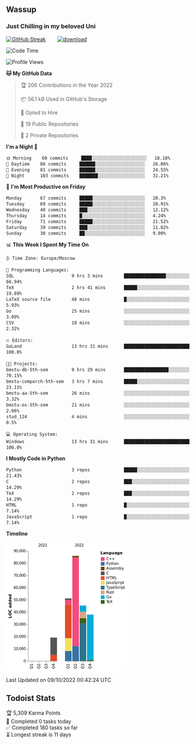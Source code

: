 ## Wassup 
### Just Chilling in my beloved Uni 

<!--
-->

[![GitHub Streak](http://github-readme-streak-stats.herokuapp.com?user=archeoss&theme=shades-of-purple&hide_border=true&date_format=j%20M%5B%20Y%5D)](https://git.io/streak-stats)&nbsp;&nbsp;&nbsp;&nbsp;&nbsp;&nbsp;&nbsp;&nbsp;[![download](https://user-images.githubusercontent.com/68448737/147796309-d8b65b1d-4dde-40d9-b03a-2b42aaa6cd43.jpeg)
](http://bmstu.ru/)

<!--START_SECTION:waka-->
![Code Time](http://img.shields.io/badge/Code%20Time-609%20hrs%209%20mins-blue)

![Profile Views](http://img.shields.io/badge/Profile%20Views-1-blue)

**🐱 My GitHub Data** 

> 🏆 206 Contributions in the Year 2022
 > 
> 📦 56.1 kB Used in GitHub's Storage 
 > 
> 💼 Opted to Hire
 > 
> 📜 19 Public Repositories 
 > 
> 🔑 2 Private Repositories  
 > 
**I'm a Night 🦉** 

```text
🌞 Morning    60 commits     ████░░░░░░░░░░░░░░░░░░░░░   18.18% 
🌆 Daytime    86 commits     ██████░░░░░░░░░░░░░░░░░░░   26.06% 
🌃 Evening    81 commits     ██████░░░░░░░░░░░░░░░░░░░   24.55% 
🌙 Night      103 commits    ███████░░░░░░░░░░░░░░░░░░   31.21%

```
📅 **I'm Most Productive on Friday** 

```text
Monday       67 commits     █████░░░░░░░░░░░░░░░░░░░░   20.3% 
Tuesday      69 commits     █████░░░░░░░░░░░░░░░░░░░░   20.91% 
Wednesday    40 commits     ███░░░░░░░░░░░░░░░░░░░░░░   12.12% 
Thursday     14 commits     █░░░░░░░░░░░░░░░░░░░░░░░░   4.24% 
Friday       71 commits     █████░░░░░░░░░░░░░░░░░░░░   21.52% 
Saturday     39 commits     ███░░░░░░░░░░░░░░░░░░░░░░   11.82% 
Sunday       30 commits     ██░░░░░░░░░░░░░░░░░░░░░░░   9.09%

```


📊 **This Week I Spent My Time On** 

```text
⌚︎ Time Zone: Europe/Moscow

💬 Programming Languages: 
SQL                      9 hrs 3 mins        ████████████████░░░░░░░░░   66.94% 
TeX                      2 hrs 41 mins       █████░░░░░░░░░░░░░░░░░░░░   19.89% 
LaTeX source file        48 mins             █░░░░░░░░░░░░░░░░░░░░░░░░   5.93% 
Go                       25 mins             ░░░░░░░░░░░░░░░░░░░░░░░░░   3.09% 
CSV                      18 mins             ░░░░░░░░░░░░░░░░░░░░░░░░░   2.32%

🔥 Editors: 
GoLand                   13 hrs 31 mins      █████████████████████████   100.0%

🐱‍💻 Projects: 
bmstu-db-5th-sem         9 hrs 29 mins       █████████████████░░░░░░░░   70.15% 
bmstu-comparch-5th-sem   3 hrs 7 mins        █████░░░░░░░░░░░░░░░░░░░░   23.11% 
bmstu-aa-5th-sem         26 mins             ░░░░░░░░░░░░░░░░░░░░░░░░░   3.32% 
bmstu-os-5th-sem         21 mins             ░░░░░░░░░░░░░░░░░░░░░░░░░   2.66% 
stud_124                 4 mins              ░░░░░░░░░░░░░░░░░░░░░░░░░   0.5%

💻 Operating System: 
Windows                  13 hrs 31 mins      █████████████████████████   100.0%

```

**I Mostly Code in Python** 

```text
Python                   3 repos             █████░░░░░░░░░░░░░░░░░░░░   21.43% 
C                        2 repos             ███░░░░░░░░░░░░░░░░░░░░░░   14.29% 
TeX                      2 repos             ███░░░░░░░░░░░░░░░░░░░░░░   14.29% 
HTML                     1 repo              █░░░░░░░░░░░░░░░░░░░░░░░░   7.14% 
JavaScript               1 repo              █░░░░░░░░░░░░░░░░░░░░░░░░   7.14%

```


**Timeline**

![Chart not found](https://raw.githubusercontent.com/archeoss/archeoss/master/charts/bar_graph.png) 


 Last Updated on 09/10/2022 00:42:24 UTC
<!--END_SECTION:waka-->

## Todoist Stats

<!-- TODO-IST:START -->
🏆  5,309 Karma Points           
🌸  Completed 0 tasks today           
✅  Completed 180 tasks so far           
⏳  Longest streak is 11 days
<!-- TODO-IST:END -->
